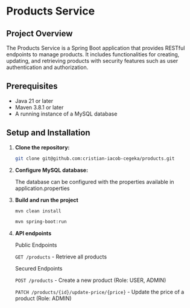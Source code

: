 # Products Service

## Project Overview

The Products Service is a Spring Boot application that provides RESTful endpoints to manage products. It includes functionalities for creating, updating, and retrieving products with security features such as user authentication and authorization.

## Prerequisites

- Java 21 or later
- Maven 3.8.1 or later
- A running instance of a MySQL database

## Setup and Installation

1. **Clone the repository:**

   ```bash
   git clone git@github.com:cristian-iacob-cegeka/products.git

2. **Configure MySQL database:**

   The database can be configured with the properties available in application.properties

3. **Build and run the project**
    
    ```bash
   mvn clean install
   ```

    ```bash
   mvn spring-boot:run
   
4. **API endpoints**

   Public Endpoints

   `GET /products` - Retrieve all products

   Secured Endpoints

   `POST /products` - Create a new product (Role: USER, ADMIN)

   `PATCH /products/{id}/update-price/{price}` - Update the price of a product (Role: ADMIN)
